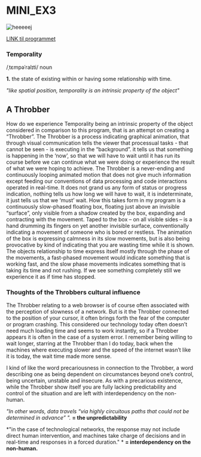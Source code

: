 # MINI_EX3

![heeeeej](https://github.com/madsdixen/mini_ex/blob/master/mini_ex3/Capture.PNG?raw=true)

[LINK til programmet](https://cdn.rawgit.com/madsdixen/mini_ex/538a561d/mini_ex3/index.html)


### Temporality
/ˌtɛmpəˈralɪti/
noun

**1.** the state of existing within or having some relationship with time.

*"like spatial position, temporality is an intrinsic property of the object"*

## A Throbber
How do we experience Temporality being an intrinsic property of the object considered in comparison to this program, that is an attempt on creating a “Throbber”. The Throbber is a process indicating graphical animation, that through visual communication tells the viewer that processual tasks - that cannot be seen - is executing in the “background”. it tells us that something is happening in the ‘now’, so that we will have to wait until it has run its course before we can continue what we were doing or experience the result of what we were hoping to achieve. The Throbber is a never-ending and continuously looping animated motion that does not give much information except feeding our conventions of data processing and code interactions operated in real-time. It does not grand us any form of status or progress indication, nothing tells us how long we will have to wait, it is indeterminate, it just tells us that we ‘must’ wait. How this takes form in my program is a continuously slow-phased floating box, floating just above an invisible “surface”, only visible from a shadow created by the box, expanding and contracting with the movement. Taped to the box – on all visible sides – is a hand drumming its fingers on yet another invisible surface, conventionally indicating a movement of someone who is bored or restless. The animation of the box is expressing calmness in its slow movements, but is also being provocative by kind of indicating that you are wasting time while it is shown. The objects relationship to time express itself mostly through the phase of the movements, a fast-phased movement would indicate something that is working fast, and the slow phase movements indicates something that is taking its time and not rushing. If we see something completely still we experience it as if time has stopped.

### Thoughts of the Throbbers cultural influence
The Throbber relating to a web browser is of course often associated with the perception of slowness of a network. But is it the Throbber connected to the position of your cursor, it often brings forth the fear of the computer or program crashing. This considered our technology today often doesn’t need much loading time and seems to work instantly, so if a Throbber appears it is often in the case of a system error. I remember being willing to wait longer, starring at the Throbber than I do today, back when the machines where executing slower and the speed of the internet wasn’t like it is today, the wait time made more sense. 

I kind of like the word precariousness in connection to the Throbber, a word describing one as being dependent on circumstances beyond one’s control, being uncertain, unstable and insecure. As with a precarious existence, while the Throbber show itself you are fully lacking predictability and control of the situation and are left with interdependency on the non-human.
 
*"In other words, data travels “via highly circuitous paths that could not be determined in advance” ".*
**= the unpredictability**
 
*"in the case of technological networks, the response may not include direct human intervention, and machines take charge of decisions and in real-time and responses in a forced duration." *
**= interdependency on the non-human.**
 

